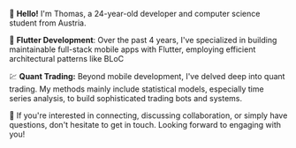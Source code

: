 👋 **Hello!** I'm Thomas, a 24-year-old developer and computer science student from Austria.

📱 **Flutter Development**: Over the past 4 years, I've specialized in building maintainable full-stack mobile apps with Flutter, employing efficient architectural patterns like BLoC 

💹 **Quant Trading:** Beyond mobile development, I've delved deep into quant trading. My methods mainly include statistical models, especially time series analysis, to build sophisticated trading bots and systems.

🤝 If you're interested in connecting, discussing collaboration, or simply have questions, don't hesitate to get in touch. Looking forward to engaging with you!

